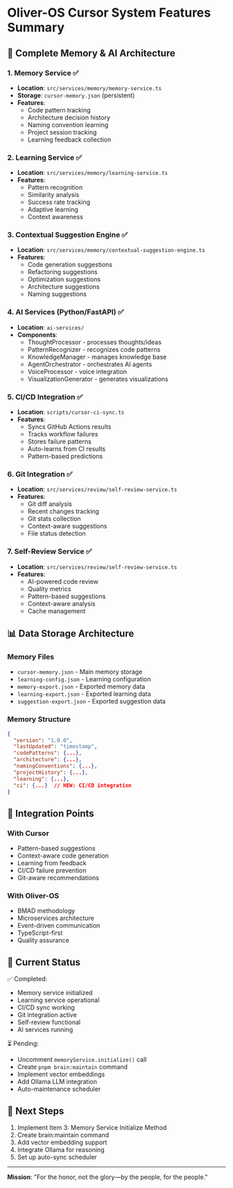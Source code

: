 # Oliver-OS Cursor System Features Summary

## 🧠 Complete Memory & AI Architecture

### 1. Memory Service ✅
- **Location**: `src/services/memory/memory-service.ts`
- **Storage**: `cursor-memory.json` (persistent)
- **Features**:
  - Code pattern tracking
  - Architecture decision history
  - Naming convention learning
  - Project session tracking
  - Learning feedback collection

### 2. Learning Service ✅
- **Location**: `src/services/memory/learning-service.ts`
- **Features**:
  - Pattern recognition
  - Similarity analysis
  - Success rate tracking
  - Adaptive learning
  - Context awareness

### 3. Contextual Suggestion Engine ✅
- **Location**: `src/services/memory/contextual-suggestion-engine.ts`
- **Features**:
  - Code generation suggestions
  - Refactoring suggestions
  - Optimization suggestions
  - Architecture suggestions
  - Naming suggestions

### 4. AI Services (Python/FastAPI) ✅
- **Location**: `ai-services/`
- **Components**:
  - ThoughtProcessor - processes thoughts/ideas
  - PatternRecognizer - recognizes code patterns
  - KnowledgeManager - manages knowledge base
  - AgentOrchestrator - orchestrates AI agents
  - VoiceProcessor - voice integration
  - VisualizationGenerator - generates visualizations

### 5. CI/CD Integration ✅
- **Location**: `scripts/cursor-ci-sync.ts`
- **Features**:
  - Syncs GitHub Actions results
  - Tracks workflow failures
  - Stores failure patterns
  - Auto-learns from CI results
  - Pattern-based predictions

### 6. Git Integration ✅
- **Location**: `src/services/review/self-review-service.ts`
- **Features**:
  - Git diff analysis
  - Recent changes tracking
  - Git stats collection
  - Context-aware suggestions
  - File status detection

### 7. Self-Review Service ✅
- **Location**: `src/services/review/self-review-service.ts`
- **Features**:
  - AI-powered code review
  - Quality metrics
  - Pattern-based suggestions
  - Context-aware analysis
  - Cache management

## 📊 Data Storage Architecture

### Memory Files
- `cursor-memory.json` - Main memory storage
- `learning-config.json` - Learning configuration
- `memory-export.json` - Exported memory data
- `learning-export.json` - Exported learning data
- `suggestion-export.json` - Exported suggestion data

### Memory Structure
```json
{
  "version": "1.0.0",
  "lastUpdated": "timestamp",
  "codePatterns": {...},
  "architecture": {...},
  "namingConventions": {...},
  "projectHistory": {...},
  "learning": {...},
  "ci": {...}  // NEW: CI/CD integration
}
```

## 🔄 Integration Points

### With Cursor
- Pattern-based suggestions
- Context-aware code generation
- Learning from feedback
- CI/CD failure prevention
- Git-aware recommendations

### With Oliver-OS
- BMAD methodology
- Microservices architecture
- Event-driven communication
- TypeScript-first
- Quality assurance

## 🎯 Current Status

✅ Completed:
- Memory service initialized
- Learning service operational
- CI/CD sync working
- Git integration active
- Self-review functional
- AI services running

⏳ Pending:
- Uncomment `memoryService.initialize()` call
- Create `pnpm brain:maintain` command
- Implement vector embeddings
- Add Ollama LLM integration
- Auto-maintenance scheduler

## 🚀 Next Steps

1. Implement Item 3: Memory Service Initialize Method
2. Create brain:maintain command
3. Add vector embedding support
4. Integrate Ollama for reasoning
5. Set up auto-sync scheduler

---

**Mission**: "For the honor, not the glory—by the people, for the people."

